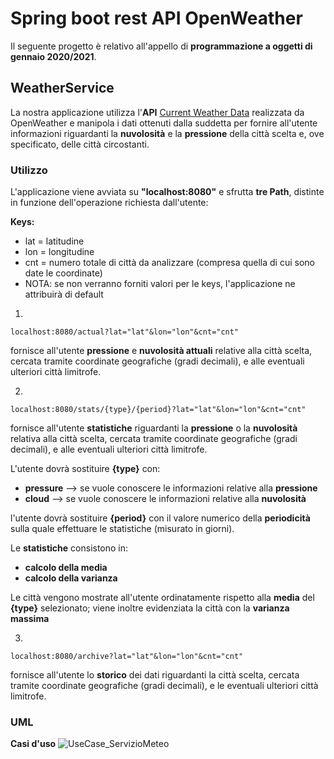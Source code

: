 # Spring boot rest API OpenWeather 
Il seguente progetto è relativo all'appello di **programmazione a oggetti di gennaio 2020/2021**.
## WeatherService
La nostra applicazione utilizza l'**API** [Current Weather Data](https://openweathermap.org/current#cycle) realizzata da OpenWeather  e manipola i dati ottenuti dalla suddetta per fornire all'utente informazioni riguardanti la **nuvolosità** e la **pressione** della città scelta e, ove specificato, delle città circostanti.
### Utilizzo
L'applicazione viene avviata su **"localhost:8080"** e sfrutta **tre Path**, distinte in funzione dell'operazione richiesta dall'utente:

**Keys:**
*  lat = latitudine
*  lon = longitudine
*  cnt = numero totale di città da analizzare (compresa quella di cui sono date le coordinate)
*  NOTA: se non verranno forniti valori per le keys, l'applicazione ne attribuirà di default

1)
```
localhost:8080/actual?lat="lat"&lon="lon"&cnt="cnt"  
```
fornisce all'utente **pressione** e **nuvolosità attuali** relative alla città scelta, cercata tramite coordinate geografiche (gradi decimali), e alle eventuali ulteriori città limitrofe.

2)
```
localhost:8080/stats/{type}/{period}?lat="lat"&lon="lon"&cnt="cnt"  
```
fornisce all'utente **statistiche** riguardanti la **pressione** o la **nuvolosità** relativa alla città scelta, cercata tramite coordinate geografiche (gradi decimali), e alle eventuali ulteriori città limitrofe. 

L'utente dovrà sostituire **{type}** con: 
*  **pressure** --> se vuole conoscere le informazioni relative alla **pressione**
*  **cloud** --> se vuole conoscere le informazioni relative alla **nuvolosità**

l'utente dovrà sostituire **{period}** con il valore numerico della **periodicità** sulla quale effettuare le statistiche (misurato in giorni).

Le **statistiche** consistono in:
* **calcolo della media** 
* **calcolo della varianza**

Le città vengono mostrate all'utente ordinatamente rispetto alla **media** del **{type}** selezionato; 
viene inoltre evidenziata la città con la **varianza massima**


3)
```
localhost:8080/archive?lat="lat"&lon="lon"&cnt="cnt"  
```
fornisce all'utente lo **storico** dei dati riguardanti la città scelta, cercata tramite coordinate geografiche (gradi decimali), e le eventuali ulteriori città limitrofe.

### UML 
**Casi d'uso**
![UseCase_ServizioMeteo](https://user-images.githubusercontent.com/75085155/102118385-eb829f00-3e3f-11eb-81cf-cf6f266c6497.png)
